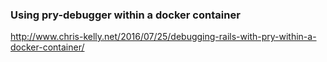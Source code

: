 ### Using pry-debugger within a docker container
http://www.chris-kelly.net/2016/07/25/debugging-rails-with-pry-within-a-docker-container/
